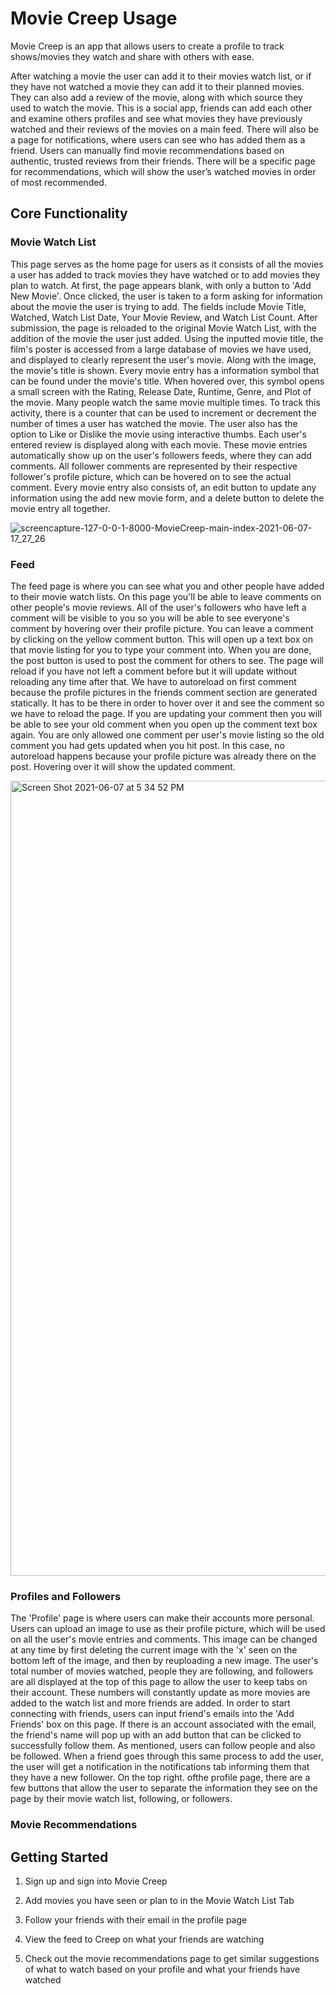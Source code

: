 # Movie Creep Usage
Movie Creep is an app that allows users to create a profile to track shows/movies they watch and share with others with ease. 

After watching a movie the user can add it to their movies watch list, or if they have not watched a movie they can add it to their planned movies. They can also add a review of the movie, along with which source they used to watch the movie. This is a social app, friends can add each other and examine others profiles and see what movies they have previously watched and their reviews of the movies on a main feed. There will also be a page for notifications, where users can see who has added them as a friend. Users can manually find movie recommendations based on authentic, trusted reviews from their friends. There will be a specific page for recommendations, which will show the user’s watched movies in order of most recommended. 

## Core Functionality

### Movie Watch List
This page serves as the home page for users as it consists of all the movies a user has added to track movies they have watched or to add movies they plan to watch. At first, the page appears blank, with only a button to 'Add New Movie'. Once clicked, the user is taken to a form asking for information about the movie the user is trying to add. The fields include Movie Title, Watched, Watch List Date, Your Movie Review, and Watch List Count. After submission, the page is reloaded to the original Movie Watch List, with the addition of the movie the user just added. Using the inputted movie title, the film's poster is accessed from a large database of movies we have used, and displayed to clearly represent the user's movie. Along with the image, the movie's title is shown. Every movie entry has a information symbol that can be found under the movie's title. When hovered over, this symbol opens a small screen with the Rating, Release Date, Runtime, Genre, and Plot of the movie. Many people watch the same movie multiple times. To track this activity, there is a counter that can be used to increment or decrement the number of times a user has watched the movie. The user also has the option to Like or Dislike the movie using interactive thumbs. Each user's entered review is displayed along with each movie. These movie entries automatically show up on the user's followers feeds, where they can add comments. All follower comments are represented by their respective follower's profile picture, which can be hovered on to see the actual comment. Every movie entry also consists of, an edit button to update any information using the add new movie form, and a delete button to delete the movie entry all together.

![screencapture-127-0-0-1-8000-MovieCreep-main-index-2021-06-07-17_27_26](https://user-images.githubusercontent.com/26385958/121103965-df0b4d80-c7b5-11eb-84e6-40d7fbb9d7e1.png)


### Feed
The feed page is where you can see what you and other people have added to their movie watch lists. On this page you'll be able to leave comments on other people's movie reviews. All of the user's followers who have left a comment will be visible to you so you will be able to see everyone's comment by hovering over their profile picture. You can leave a comment by clicking on the yellow comment button. This will open up a text box on that movie listing for you to type your comment into. When you are done, the post button is used to post the comment for others to see. The page will reload if you have not left a comment before but it will update without reloading any time after that. We have to autoreload on first comment because the profile pictures in the friends comment section are generated statically. It has to be there in order to hover over it and see the comment so we have to reload the page. If you are updating your comment then you will be able to see your old comment when you open up the comment text box again. You are only allowed one comment per user's movie listing so the old comment you had gets updated when you hit post. In this case, no autoreload happens because your profile picture was already there on the post. Hovering over it will show the updated comment.

<img width="1272" alt="Screen Shot 2021-06-07 at 5 34 52 PM" src="https://user-images.githubusercontent.com/26385958/121104367-c51e3a80-c7b6-11eb-9f0b-70dd0f330c8f.png">


### Profiles and Followers
The 'Profile' page is where users can make their accounts more personal. Users can upload an image to use as their profile picture, which will be used on all the user's movie entries and comments. This image can be changed at any time by first deleting the current image with the 'x' seen on the bottom left of the image, and then by reuploading a new image. The user's total number of movies watched, people they are following, and followers are all displayed at the top of this page to allow the user to keep tabs on their account. These numbers will constantly update as more movies are added to the watch list and more friends are added. In order to start connecting with friends, users can input friend's emails into the 'Add Friends' box on this page. If there is an account associated with the email, the friend's name will pop up with an add button that can be clicked to successfully follow them. As mentioned, users can follow people and also be followed. When a friend goes through this same process to add the user, the user will get a notification in the notifications tab informing them that they have a new follower. On the top right. ofthe profile page, there are a few buttons that allow the user to separate the information they see on the page by their movie watch list, following, or followers.

### Movie Recommendations


## Getting Started
1. Sign up and sign into Movie Creep

2. Add movies you have seen or plan to in the Movie Watch List Tab

3. Follow your friends with their email in the profile page

4. View the feed to Creep on what your friends are watching

5. Check out the movie recommendations page to get similar suggestions of what to watch based on your profile and what your friends have watched




